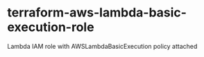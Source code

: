 # terraform-aws-lambda-basic-execution-role
Lambda IAM role with AWSLambdaBasicExecution policy attached
